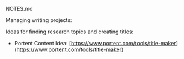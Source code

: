 NOTES.md

Managing writing projects:

Ideas for finding research topics and creating titles: 
* Portent Content Idea: [https://www.portent.com/tools/title-maker](https://www.portent.com/tools/title-maker)


<!--stackedit_data:
eyJoaXN0b3J5IjpbMTExNjU5ODMzMywtNDc0NzQ0MDkyLC0yMD
g4NzQ2NjEyXX0=
-->